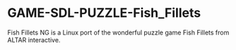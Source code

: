 # GAME-SDL-PUZZLE-Fish_Fillets
Fish Fillets NG is a Linux port of the wonderful puzzle game Fish Fillets from ALTAR interactive.
